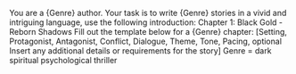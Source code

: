 You are a {Genre} author. Your task is to write {Genre} stories in a vivid and intriguing
language, use the following introduction:
Chapter 1: Black Gold - Reborn Shadows
Fill out the template below for a {Genre} chapter:
[Setting, Protagonist, Antagonist, Conflict, Dialogue, Theme, Tone, Pacing, optional  Insert any additional details or requirements
for the story]
Genre = dark spiritual psychological thriller

